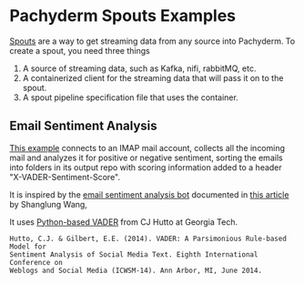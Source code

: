 # Pachyderm Spouts Examples

[Spouts](http://docs.pachyderm.com/fundamentals/spouts.md) are a way to get streaming data from any source into Pachyderm.
To create a spout, you need three things

1. A source of streaming data, such as Kafka, nifi, rabbitMQ, etc.
1. A containerized client for the streaming data that will pass it on to the spout.
1. A spout pipeline specification file that uses the container.

## Email Sentiment Analysis

[This example](https://github.com/pachyderm/pachyderm/tree/master/examples/spouts/EmailSentimentAnalyzer) connects to an IMAP mail account, 
collects all the incoming mail and analyzes it for positive or negative sentiment,
sorting the emails into folders in its output repo with scoring information added to a header "X-VADER-Sentiment-Score".

It is inspired by the [email sentiment analysis bot](https://github.com/shanglun/SentimentAnalyzer) documented in [this article](https://www.toptal.com/java/email-sentiment-analysis-bot) by Shanglung Wang, 

It uses [Python-based VADER](https://github.com/cjhutto/vaderSentiment) from CJ Hutto at Georgia Tech.

```
Hutto, C.J. & Gilbert, E.E. (2014). VADER: A Parsimonious Rule-based Model for
Sentiment Analysis of Social Media Text. Eighth International Conference on
Weblogs and Social Media (ICWSM-14). Ann Arbor, MI, June 2014.
```




